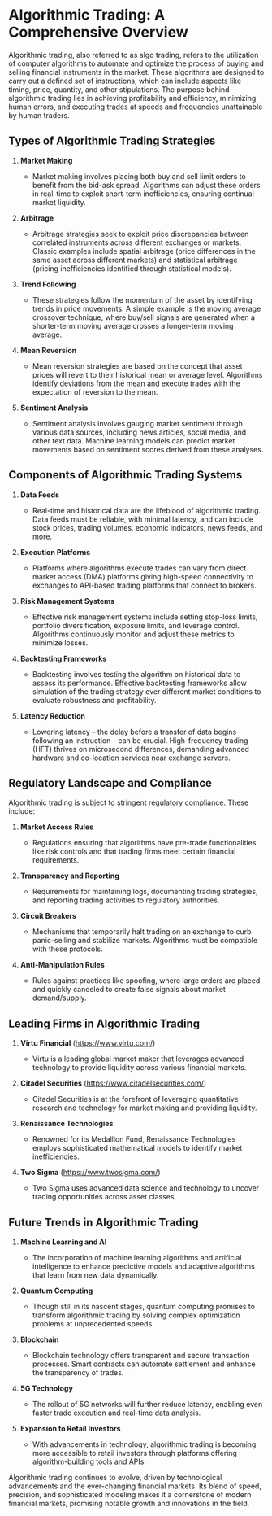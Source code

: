# Algorithmic Trading: A Comprehensive Overview

Algorithmic trading, also referred to as algo trading, refers to the utilization of computer algorithms to automate and optimize the process of buying and selling financial instruments in the market. These algorithms are designed to carry out a defined set of instructions, which can include aspects like timing, price, quantity, and other stipulations. The purpose behind algorithmic trading lies in achieving profitability and efficiency, minimizing human errors, and executing trades at speeds and frequencies unattainable by human traders.

## Types of Algorithmic Trading Strategies

1. **Market Making**
    - Market making involves placing both buy and sell limit orders to benefit from the bid-ask spread. Algorithms can adjust these orders in real-time to exploit short-term inefficiencies, ensuring continual market liquidity.
    
2. **Arbitrage**
    - Arbitrage strategies seek to exploit price discrepancies between correlated instruments across different exchanges or markets. Classic examples include spatial arbitrage (price differences in the same asset across different markets) and statistical arbitrage (pricing inefficiencies identified through statistical models).
    
3. **Trend Following**
    - These strategies follow the momentum of the asset by identifying trends in price movements. A simple example is the moving average crossover technique, where buy/sell signals are generated when a shorter-term moving average crosses a longer-term moving average.
    
4. **Mean Reversion**
    - Mean reversion strategies are based on the concept that asset prices will revert to their historical mean or average level. Algorithms identify deviations from the mean and execute trades with the expectation of reversion to the mean.
    
5. **Sentiment Analysis**
    - Sentiment analysis involves gauging market sentiment through various data sources, including news articles, social media, and other text data. Machine learning models can predict market movements based on sentiment scores derived from these analyses.

## Components of Algorithmic Trading Systems

1. **Data Feeds**
    - Real-time and historical data are the lifeblood of algorithmic trading. Data feeds must be reliable, with minimal latency, and can include stock prices, trading volumes, economic indicators, news feeds, and more.
    
2. **Execution Platforms**
    - Platforms where algorithms execute trades can vary from direct market access (DMA) platforms giving high-speed connectivity to exchanges to API-based trading platforms that connect to brokers.
    
3. **Risk Management Systems**
    - Effective risk management systems include setting stop-loss limits, portfolio diversification, exposure limits, and leverage control. Algorithms continuously monitor and adjust these metrics to minimize losses.
    
4. **Backtesting Frameworks**
    - Backtesting involves testing the algorithm on historical data to assess its performance. Effective backtesting frameworks allow simulation of the trading strategy over different market conditions to evaluate robustness and profitability.
    
5. **Latency Reduction**
    - Lowering latency – the delay before a transfer of data begins following an instruction – can be crucial. High-frequency trading (HFT) thrives on microsecond differences, demanding advanced hardware and co-location services near exchange servers.

## Regulatory Landscape and Compliance

Algorithmic trading is subject to stringent regulatory compliance. These include:

1. **Market Access Rules**
    - Regulations ensuring that algorithms have pre-trade functionalities like risk controls and that trading firms meet certain financial requirements.
    
2. **Transparency and Reporting**
    - Requirements for maintaining logs, documenting trading strategies, and reporting trading activities to regulatory authorities.

3. **Circuit Breakers**
    - Mechanisms that temporarily halt trading on an exchange to curb panic-selling and stabilize markets. Algorithms must be compatible with these protocols.

4. **Anti-Manipulation Rules**
    - Rules against practices like spoofing, where large orders are placed and quickly canceled to create false signals about market demand/supply.

## Leading Firms in Algorithmic Trading

1. **Virtu Financial** (https://www.virtu.com/)
    - Virtu is a leading global market maker that leverages advanced technology to provide liquidity across various financial markets.

2. **Citadel Securities** (https://www.citadelsecurities.com/)
    - Citadel Securities is at the forefront of leveraging quantitative research and technology for market making and providing liquidity.

3. **Renaissance Technologies**
    - Renowned for its Medallion Fund, Renaissance Technologies employs sophisticated mathematical models to identify market inefficiencies.

4. **Two Sigma** (https://www.twosigma.com/)
    - Two Sigma uses advanced data science and technology to uncover trading opportunities across asset classes.

## Future Trends in Algorithmic Trading

1. **Machine Learning and AI**
    - The incorporation of machine learning algorithms and artificial intelligence to enhance predictive models and adaptive algorithms that learn from new data dynamically.

2. **Quantum Computing**
    - Though still in its nascent stages, quantum computing promises to transform algorithmic trading by solving complex optimization problems at unprecedented speeds.

3. **Blockchain**
    - Blockchain technology offers transparent and secure transaction processes. Smart contracts can automate settlement and enhance the transparency of trades.

4. **5G Technology**
    - The rollout of 5G networks will further reduce latency, enabling even faster trade execution and real-time data analysis.

5. **Expansion to Retail Investors**
    - With advancements in technology, algorithmic trading is becoming more accessible to retail investors through platforms offering algorithm-building tools and APIs.

Algorithmic trading continues to evolve, driven by technological advancements and the ever-changing financial markets. Its blend of speed, precision, and sophisticated modeling makes it a cornerstone of modern financial markets, promising notable growth and innovations in the field.